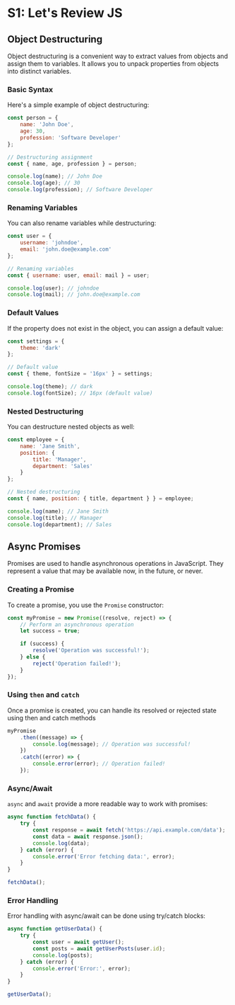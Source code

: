 # S1: Let's Review JS


## Object Destructuring

Object destructuring is a convenient way to extract values from objects and assign them to variables. It allows you to unpack properties from objects into distinct variables.

### Basic Syntax

Here's a simple example of object destructuring:

```javascript
const person = {
    name: 'John Doe',
    age: 30,
    profession: 'Software Developer'
};

// Destructuring assignment
const { name, age, profession } = person;

console.log(name); // John Doe
console.log(age); // 30
console.log(profession); // Software Developer
```

### Renaming Variables
You can also rename variables while destructuring:

```javascript
const user = {
    username: 'johndoe',
    email: 'john.doe@example.com'
};

// Renaming variables
const { username: user, email: mail } = user;

console.log(user); // johndoe
console.log(mail); // john.doe@example.com
```

### Default Values
If the property does not exist in the object, you can assign a default value:
```javascript
const settings = {
    theme: 'dark'
};

// Default value
const { theme, fontSize = '16px' } = settings;

console.log(theme); // dark
console.log(fontSize); // 16px (default value)
```

### Nested Destructuring
You can destructure nested objects as well:
```javascript
const employee = {
    name: 'Jane Smith',
    position: {
        title: 'Manager',
        department: 'Sales'
    }
};

// Nested destructuring
const { name, position: { title, department } } = employee;

console.log(name); // Jane Smith
console.log(title); // Manager
console.log(department); // Sales
```
## Async Promises
Promises are used to handle asynchronous operations in JavaScript. They represent a value that may be available now, in the future, or never.

### Creating a Promise
To create a promise, you use the `Promise` constructor:
```javascript
const myPromise = new Promise((resolve, reject) => {
    // Perform an asynchronous operation
    let success = true;

    if (success) {
        resolve('Operation was successful!');
    } else {
        reject('Operation failed!');
    }
});
```

### Using `then` and `catch`
Once a promise is created, you can handle its resolved or rejected state using then and catch methods

```javascript
myPromise
    .then((message) => {
        console.log(message); // Operation was successful!
    })
    .catch((error) => {
        console.error(error); // Operation failed!
    });
```

### Async/Await
`async` and `await` provide a more readable way to work with promises:

```js
async function fetchData() {
    try {
        const response = await fetch('https://api.example.com/data');
        const data = await response.json();
        console.log(data);
    } catch (error) {
        console.error('Error fetching data:', error);
    }
}

fetchData();
```

### Error Handling
Error handling with async/await can be done using try/catch blocks:
```js
async function getUserData() {
    try {
        const user = await getUser();
        const posts = await getUserPosts(user.id);
        console.log(posts);
    } catch (error) {
        console.error('Error:', error);
    }
}

getUserData();
```